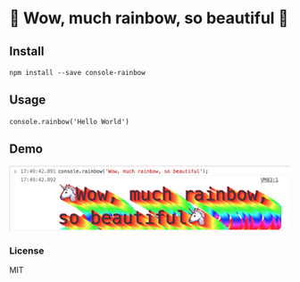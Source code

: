 # 🦄 Wow, much rainbow, so beautiful 🦄

## Install

```
npm install --save console-rainbow
```

## Usage

```
console.rainbow('Hello World')
```

## Demo

![demo](https://raw.githubusercontent.com/JorgeCoke/console-rainbow/master/demo.png)

### License

MIT
